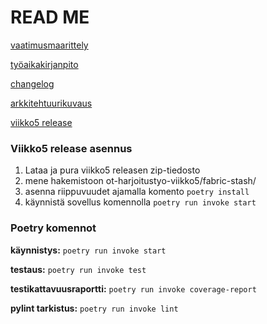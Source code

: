 # READ ME


[vaatimusmaarittely](https://github.com/taru-s/ot-harjoitustyo/blob/master/fabric-stash/dokumentaatio/vaatimusmaarittely.md)

[työaikakirjanpito](https://github.com/taru-s/ot-harjoitustyo/blob/master/fabric-stash/dokumentaatio/tuntikirjanpito.md)

[changelog](https://github.com/taru-s/ot-harjoitustyo/blob/master/fabric-stash/dokumentaatio/changelog.md)

[arkkitehtuurikuvaus](https://github.com/taru-s/ot-harjoitustyo/blob/master/fabric-stash/dokumentaatio/arkkitehtuuri.md)

[viikko5 release](https://github.com/taru-s/ot-harjoitustyo/releases/tag/viikko5)



### Viikko5 release asennus
1. Lataa ja pura viikko5 releasen zip-tiedosto
2. mene hakemistoon ot-harjoitustyo-viikko5/fabric-stash/
3. asenna riippuvuudet ajamalla komento `poetry install` 
4. käynnistä sovellus komennolla `poetry run invoke start`

### Poetry komennot
**käynnistys:** `poetry run invoke start`

**testaus:** `poetry run invoke test`

**testikattavuusraportti:** `poetry run invoke coverage-report`

**pylint tarkistus:** `poetry run invoke lint`

